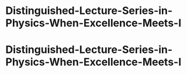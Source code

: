 # Distinguished-Lecture-Series-in-Physics-When-Excellence-Meets-I
# Distinguished-Lecture-Series-in-Physics-When-Excellence-Meets-I
